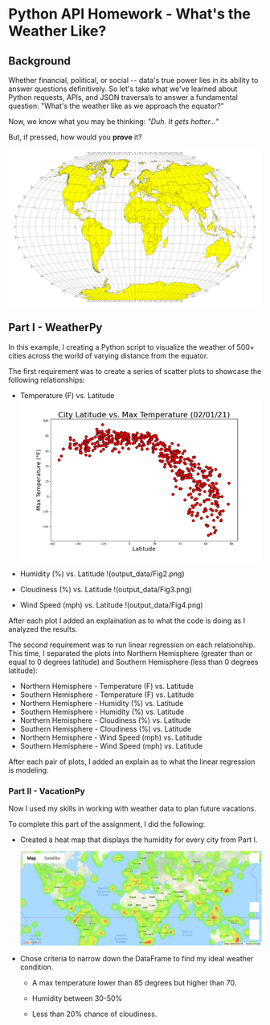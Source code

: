 # Python API Homework - What's the Weather Like?

## Background

Whether financial, political, or social -- data's true power lies in its ability to answer questions definitively. So let's take what we've learned about Python requests, APIs, and JSON traversals to answer a fundamental question: "What's the weather like as we approach the equator?"

Now, we know what you may be thinking: _"Duh. It gets hotter..."_

But, if pressed, how would you **prove** it?

![Equator](Images/equatorsign.png)


## Part I - WeatherPy

In this example, I creating a Python script to visualize the weather of 500+ cities across the world of varying distance from the equator.

The first requirement was to create a series of scatter plots to showcase the following relationships:

* Temperature (F) vs. Latitude
![graph](output_data/Fig1.png)

* Humidity (%) vs. Latitude
!(output_data/Fig2.png)

* Cloudiness (%) vs. Latitude
!(output_data/Fig3.png)

* Wind Speed (mph) vs. Latitude
!(output_data/Fig4.png)

After each plot I added an explaination as to what the code is doing as I analyzed the results.

The second requirement was to run linear regression on each relationship. This time, I separated the plots into Northern Hemisphere (greater than or equal to 0 degrees latitude) and Southern Hemisphere (less than 0 degrees latitude):

* Northern Hemisphere - Temperature (F) vs. Latitude
* Southern Hemisphere - Temperature (F) vs. Latitude
* Northern Hemisphere - Humidity (%) vs. Latitude
* Southern Hemisphere - Humidity (%) vs. Latitude
* Northern Hemisphere - Cloudiness (%) vs. Latitude
* Southern Hemisphere - Cloudiness (%) vs. Latitude
* Northern Hemisphere - Wind Speed (mph) vs. Latitude
* Southern Hemisphere - Wind Speed (mph) vs. Latitude

After each pair of plots, I added an explain as to what the linear regression is modeling.


### Part II - VacationPy

Now I used my skills in working with weather data to plan future vacations.

To complete this part of the assignment, I did the following:

* Created a heat map that displays the humidity for every city from Part I.

  ![heatmap](Images/heatmap.png)

* Chose criteria to narrow down the DataFrame to find my ideal weather condition.

  * A max temperature lower than 85 degrees but higher than 70.

  * Humidity between 30-50%

  * Less than 20% chance of cloudiness.
